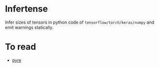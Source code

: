 # Infertense

Infer sizes of tensors in python code of `tensorflow/torch/keras/numpy` and
emit warnings statically.

# To read
- [pyre](https://github.com/facebook/pyre-check)
